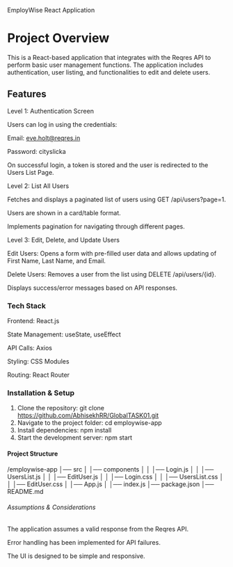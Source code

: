 EmployWise React Application

# Project Overview
This is a React-based application that integrates with the Reqres API to perform basic user management functions. The application includes authentication, user listing, and functionalities to edit and delete users.

## Features

Level 1: Authentication Screen

Users can log in using the credentials:

Email: eve.holt@reqres.in

Password: cityslicka

On successful login, a token is stored and the user is redirected to the Users List Page.

Level 2: List All Users

Fetches and displays a paginated list of users using GET /api/users?page=1.

Users are shown in a card/table format.

Implements pagination for navigating through different pages.

Level 3: Edit, Delete, and Update Users

Edit Users: Opens a form with pre-filled user data and allows updating of First Name, Last Name, and Email.

Delete Users: Removes a user from the list using DELETE /api/users/{id}.

Displays success/error messages based on API responses.

### Tech Stack

Frontend: React.js

State Management: useState, useEffect

API Calls: Axios

Styling: CSS Modules

Routing: React Router

### Installation & Setup

1. Clone the repository: git clone https://github.com/AbhisekhRR/GlobalTASK01.git
2. Navigate to the project folder: cd employwise-app
3. Install dependencies: npm install
4. Start the development server: npm start

####  Project Structure

/employwise-app
│── src
│   │── components
│   │   │── Login.js
│   │   │── UsersList.js
│   │   │── EditUser.js
│   │   │── Login.css
│   │   │── UsersList.css
│   │   │── EditUser.css
│   │── App.js
│   │── index.js
│── package.json
│── README.md

###### Assumptions & Considerations

The application assumes a valid response from the Reqres API.

Error handling has been implemented for API failures.

The UI is designed to be simple and responsive.


 


